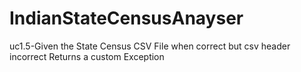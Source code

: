 # IndianStateCensusAnayser
uc1.5-Given the State Census
CSV File when correct
but csv header
incorrect Returns a
custom Exception
